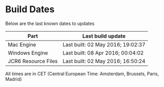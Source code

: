 # Build Dates

Below are the last known dates to updates

Part | Last build update
-----|-----
Mac Engine | Last built: 02 May 2016; 19:02:37
Windows Engine | Last built: 08 Apr 2016; 00:04:02
JCR6 Resource Files | Last built: 02 May 2016; 16:50:24
All times are in CET (Central European Time: Amsterdam, Brussels, Paris, Madrid)



